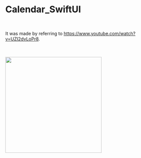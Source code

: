 # Calendar_SwiftUI
<br>

It was made by referring to https://www.youtube.com/watch?v=UZI2dvLoPr8.

<br>
<br>

<img src="https://github.com/dzlks6375/Calendar_SwiftUI/assets/46893203/fd0c8d90-6c22-49f0-93f1-7f62200d6f63" width="300"/>
